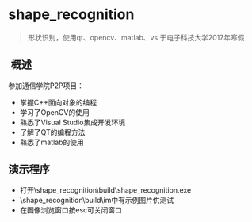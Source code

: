 # shape_recognition

> 形状识别，使用qt、opencv、matlab、vs
> 于电子科技大学2017年寒假

##  概述

参加通信学院P2P项目：
- 掌握C++面向对象的编程
- 学习了OpenCV的使用
- 熟悉了Visual Studio集成开发环境
- 了解了QT的编程方法
- 熟悉了matlab的使用

## 演示程序

- 打开\shape_recognition\build\shape_recognition.exe
- \shape_recognition\build\im中有示例图片供测试
- 在图像浏览窗口按esc可关闭窗口